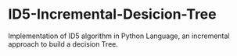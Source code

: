 # ID5-Incremental-Desicion-Tree
Implementation of ID5 algorithm in Python Language, an incremental approach to build a decision Tree.
